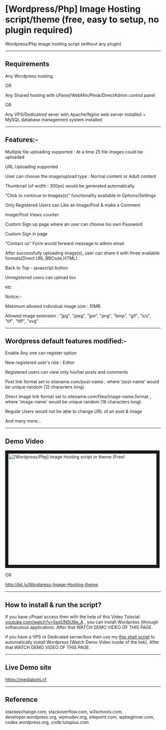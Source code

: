 # [Wordpress/Php] Image Hosting script/theme (free, easy to setup, no plugin required)

Wordpress/Php image hosting script (without any plugin)

---

## Requirements

Any Wordpress hosting 

OR 

Any Shared hosting with cPanel/WebMin/Plesk/DirectAdmin control panel 

OR 

Any VPS/Dedicatred sever with Apache/Nginx web server installed + MySQL database management system installed

---

## Features:-

Multiple file uploading supported : At a time 25 file images could be uploaded

URL Uploading supported

User can choose the image/upload type : Normal content or Adult content

Thumbnail (of width : 300px) would be generated automatically

"Click to continue to Images(s)" functionality available in Options/Settings

Only Registered Users can Like an Image/Post & make a Comment

Image/Post Views counter

Custom Sign up page where an user can choose his own Password

Custom Sign in page

"Contact us" Form would forward message to admin email

After successfully uploading image(s), user can share it with three available formats(Direct URL,BBCode,HTML).

Back to Top - javascript button

Unregistered users can upload too

etc


Notice:-

Maximum allowed individual image size : 10MB

Allowed image extension : "jpg", "jpeg", "jpe", "png", "bmp", "gif", "ico", "tif", "tiff", "svg"

---

## Wordpress default features modified:-

Enable Any one can register option

New registered user's role : Editor

Registered users can view only his/her posts and comments

Post link format set to sitename.com/post-name ; where 'post-name' would be unique random (12 characters long)

Direct Image link format set to sitename.com/files/image-name.format ; where  'image-name' would be unique random (16 characters long)

Regular Users would not be able to change URL of an post & image 

And many more...

---

## Demo Video

<a href="http://www.youtube.com/watch?feature=player_embedded&v=FnxkgjyFhrA" target="_blank"><img src="http://img.youtube.com/vi/FnxkgjyFhrA/0.jpg" 
alt="[Wordpress/Php] Image Hosting script or theme (Free)" width="480" height="360" border="10" /></a>

OR

<a href="http://bit.ly/Wordpress-Image-Hosting-theme" target="_blank">http://bit.ly/Wordpress-Image-Hosting-theme</a>


---

## How to install & run the script?

If you have cPnael access then with the help of this Video Tutorial: <a href="https://youtu.be/5sqUNSU6e_A" target="_blank">youtube.com/watch?v=5sqUNSU6e_A</a> , you can install Wordpress (through softaculous application). After that WATCH DEMO VIDEO OF THIS PAGE.

if you have a VPS or Dedicated server/box then use my <a href="https://github.com/mediabots/ubuntu_-_lamp-kubuntu_desktop-wordpress-ssl" target="_blank">this shell script</a> to automatically install Wordpress [Watch Demo Video inside of the link]. After that WATCH DEMO VIDEO OF THIS PAGE.

---

## Live Demo site

<a href="" target="_blank">https://mediabots.cf</a>

---

## Reference

stackexchange.com, stackoverflow.com, w3schools.com, developer.wordpress.org,  wpmudev.org, sitepoint.com, 
wpbeginner.com, codex.wordpress.org,  code.tutsplus.com
